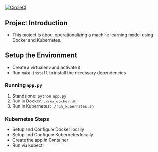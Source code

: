 [![CircleCI](https://circleci.com/gh/janssenongaigui/mlproj.svg?style=svg)](https://circleci.com/gh/janssenongaigui/mlproj)

## Project Introduction

* This project is about operationalizing a machine learning model using Docker and Kubernetes.

## Setup the Environment

* Create a virtualenv and activate it
* Run `make install` to install the necessary dependencies

### Running `app.py`

1. Standalone:  `python app.py`
2. Run in Docker:  `./run_docker.sh`
3. Run in Kubernetes:  `./run_kubernetes.sh`

### Kubernetes Steps

* Setup and Configure Docker locally
* Setup and Configure Kubernetes locally
* Create the app in Container
* Run via kubectl
